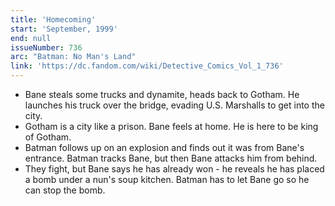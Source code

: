 ```yaml
---
title: 'Homecoming'
start: 'September, 1999'
end: null
issueNumber: 736
arc: "Batman: No Man's Land"
link: 'https://dc.fandom.com/wiki/Detective_Comics_Vol_1_736'
---
```


- Bane steals some trucks and dynamite, heads back to Gotham. He launches his truck over the bridge, evading U.S. Marshalls to get into the city.
- Gotham is a city like a prison. Bane feels at home. He is here to be king of Gotham.
- Batman follows up on an explosion and finds out it was from Bane's entrance. Batman tracks Bane, but then Bane attacks him from behind.
- They fight, but Bane says he has already won - he reveals he has placed a bomb under a nun's soup kitchen. Batman has to let Bane go so he can stop the bomb.

